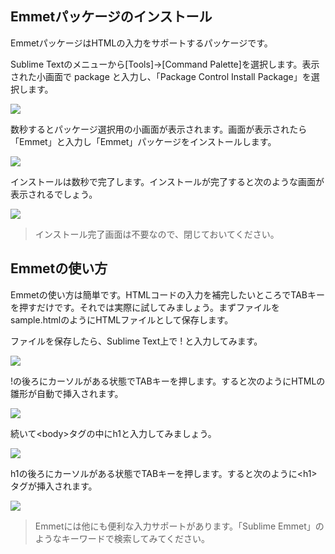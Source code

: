 
## Emmetパッケージのインストール

EmmetパッケージはHTMLの入力をサポートするパッケージです。

Sublime Textのメニューから[Tools]->[Command Palette]を選択します。表示された小画面で package と入力し、「Package Control Install Package」を選択します。

![](https://dl.dropboxusercontent.com/u/141509/sublime/image01.png)

数秒するとパッケージ選択用の小画面が表示されます。画面が表示されたら「Emmet」と入力し「Emmet」パッケージをインストールします。

![](https://dl.dropboxusercontent.com/u/141509/sublime/image02.png)

インストールは数秒で完了します。インストールが完了すると次のような画面が表示されるでしょう。

![](https://dl.dropboxusercontent.com/u/141509/sublime/image03.png)
 
> インストール完了画面は不要なので、閉じておいてください。

## Emmetの使い方

Emmetの使い方は簡単です。HTMLコードの入力を補完したいところでTABキーを押すだけです。それでは実際に試してみましょう。まずファイルをsample.htmlのようにHTMLファイルとして保存します。

ファイルを保存したら、Sublime Text上で ! と入力してみます。

![](https://dl.dropboxusercontent.com/u/141509/sublime/image04.png)

!の後ろにカーソルがある状態でTABキーを押します。すると次のようにHTMLの雛形が自動で挿入されます。

![](https://dl.dropboxusercontent.com/u/141509/sublime/image05.png)

続いて&lt;body&gt;タグの中にh1と入力してみましょう。

![](https://dl.dropboxusercontent.com/u/141509/sublime/image06.png)

h1の後ろにカーソルがある状態でTABキーを押します。すると次のように&lt;h1&gt;タグが挿入されます。

![](https://dl.dropboxusercontent.com/u/141509/sublime/image07.png)

> Emmetには他にも便利な入力サポートがあります。「Sublime Emmet」のようなキーワードで検索してみてください。

